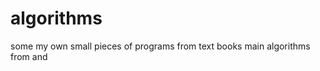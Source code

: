 # algorithms
some my own small pieces of programs from text books
main algorithms from <the introduction of algorithm> and <algorihtm pearls>

